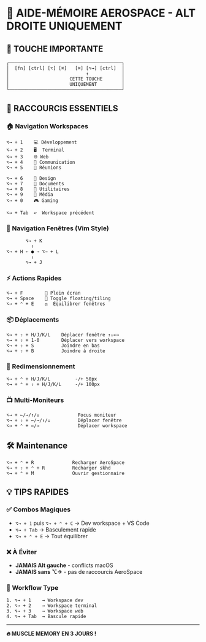 # 🎯 AIDE-MÉMOIRE AEROSPACE - ALT DROITE UNIQUEMENT

## 🔑 TOUCHE IMPORTANTE
```
┌─────────────────────────────────────────┐
│  [fn] [ctrl] [⌥] [⌘]   [⌘] [⌥→] [ctrl]  │
│                            ↑            │
│                      CETTE TOUCHE       │
│                      UNIQUEMENT         │
└─────────────────────────────────────────┘
```

## 🚀 RACCOURCIS ESSENTIELS

### 🏠 Navigation Workspaces
```
⌥→ + 1    💻 Développement
⌥→ + 2    🖥  Terminal  
⌥→ + 3    🌐 Web
⌥→ + 4    📧 Communication
⌥→ + 5    🤝 Réunions

⌥→ + 6    🎨 Design
⌥→ + 7    📄 Documents
⌥→ + 8    🔧 Utilitaires  
⌥→ + 9    🎵 Média
⌥→ + 0    🎮 Gaming

⌥→ + Tab  ↩️  Workspace précédent
```

### 🎯 Navigation Fenêtres (Vim Style)
```
       ⌥→ + K
         ↑
⌥→ + H ← ● → ⌥→ + L
         ↓
       ⌥→ + J
```

### ⚡ Actions Rapides
```
⌥→ + F        🔲 Plein écran
⌥→ + Space    🔄 Toggle floating/tiling
⌥→ + ⌃ + E    ⚖️  Équilibrer fenêtres
```

### 📦 Déplacements
```
⌥→ + ⇧ + H/J/K/L    Déplacer fenêtre ↑↓←→
⌥→ + ⇧ + 1-0        Déplacer vers workspace
⌥→ + ⇧ + S          Joindre en bas
⌥→ + ⇧ + B          Joindre à droite
```

### 🔧 Redimensionnement
```
⌥→ + ⌃ + H/J/K/L         -/+ 50px
⌥→ + ⌃ + ⇧ + H/J/K/L     -/+ 100px
```

### 📺 Multi-Moniteurs
```
⌥→ + ←/→/↑/↓              Focus moniteur
⌥→ + ⇧ + ←/→/↑/↓          Déplacer fenêtre
⌥→ + ⌃ + ←/→              Déplacer workspace
```

## 🛠 Maintenance
```
⌥→ + ⌃ + R              Recharger AeroSpace
⌥→ + ⇧ + ⌃ + R          Recharger skhd
⌥→ + ⌃ + M              Ouvrir gestionnaire
```

## 💡 TIPS RAPIDES

### ✅ Combos Magiques
- `⌥→ + 1` puis `⌥→ + ⌃ + C` → Dev workspace + VS Code
- `⌥→ + Tab` → Basculement rapide
- `⌥→ + ⌃ + E` → Tout équilibrer

### ❌ À Éviter
- **JAMAIS Alt gauche** - conflicts macOS
- **JAMAIS sans ⌥→** - pas de raccourcis AeroSpace

### 🎯 Workflow Type
```
1. ⌥→ + 1    → Workspace dev
2. ⌥→ + 2    → Workspace terminal  
3. ⌥→ + 3    → Workspace web
4. ⌥→ + Tab  → Bascule rapide
```

---
**🔥 MUSCLE MEMORY EN 3 JOURS !**